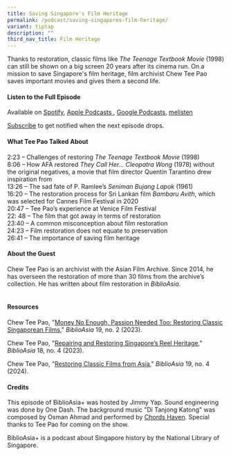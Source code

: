 ```yaml
---
title: Saving Singapore's Film Heritage
permalink: /podcast/saving-singapores-film-heritage/
variant: tiptap
description: ""
third_nav_title: Film Heritage
---
```

<p>Thanks to restoration, classic films like <em>The Teenage Textbook Movie </em>(1998)
can still be shown on a big screen 20 years after its cinema run. On a
mission to save Singapore's film heritage, film archivist Chew Tee Pao
saves important movies and gives them a second life.</p>
<p></p>
<h4><strong>Listen to the Full Episode</strong></h4>
<p>Available on <a href="https://open.spotify.com/episode/7ytNibGncmYyTYbVJ5QiHw" rel="noopener noreferrer nofollow" target="_blank"><u>Spotify</u></a>,
<a href="https://podcasts.apple.com/us/podcast/biblioasia/id1688142751" rel="noopener noreferrer nofollow" target="_blank"><u>Apple Podcasts</u> 
</a>, <a href="https://podcasts.google.com/feed/aHR0cHM6Ly9mZWVkcy5jYXB0aXZhdGUuZm0vYmlibGlvYXNpYS8/episode/YmRiMDAxYmUtYjIzOC00YzZmLTlkZjItNzJmMDIyYjY5NzNj?sa=X&amp;ved=0CAUQkfYCahcKEwjwpLrFkYyEAxUAAAAAHQAAAAAQCg" rel="noopener noreferrer nofollow" target="_blank"><u>Google Podcasts</u></a>,
<a href="https://www.melisten.sg/podcast/playlist/BiblioAsia%2B-2115156/The-Lost-Gold-Coins-of-the-Old-Singapore-Library-2304471" rel="noopener noreferrer nofollow" target="_blank"><u>melisten</u>
</a>
</p>
<p><a href="https://open.spotify.com/show/66PYiIthr1KqQhJ82XH4DN" rel="noopener noreferrer nofollow" target="_blank"><u>Subscribe</u></a> to
get notified when the next episode drops.</p>
<p></p>
<h4><strong>What Tee Pao Talked About</strong></h4>
<p>2:23 – Challenges of restoring <em>The Teenage Textbook Movie</em> (1998)
<br>8:06 – How AFA restored <em>They Call Her… Cleopatra Wong</em> (1978) without
the original negatives, a movie that film director Quentin Tarantino drew
inspiration from
<br>13:26 – The sad fate of P. Ramlee’s <em>Seniman Bujang Lapok</em> (1961)
<br>16:20 – The restoration process for Sri Lankan film<em> Bambaru Avith</em>,
which was selected for Cannes Film Festival in 2020
<br>20:47 – Tee Pao’s experience at Venice Film Festival
<br>22: 48 – The film that got away in terms of restoration
<br>23:40 – A common misconception about film restoration
<br>24:23 – Film restoration does not equate to preservation
<br>26:41 – The importance of saving film heritage</p>
<p></p>
<h4><strong>About the Guest</strong></h4>
<p>Chew Tee Pao is an archivist with the Asian Film Archive. Since 2014,
he has overseen the restoration of more than 30 films from the archive’s
collection. He has written about film restoration in <em>BiblioAsia</em>.</p>
<h4><br><strong>Resources</strong></h4>
<p>Chew Tee Pao, "<a href="https://biblioasia.nlb.gov.sg/vol-19/issue-2/jul-sep-2023/restoring-singaporean-films/" rel="noopener noreferrer nofollow" target="_blank">Money No Enough, Passion Needed Too: Restoring Classic Singaporean Films</a>," <em>BiblioAsia</em> 19,
no. 2 (2023).</p>
<p>Chew Tee Pao, "<a href="https://biblioasia.nlb.gov.sg/vol-18/issue-4/jan-mar-2023/asian-film-archive-restoration/" rel="noopener noreferrer nofollow" target="_blank">Repairing and Restoring Singapore’s Reel Heritage</a>," <em>BiblioAsia</em> 18,
no. 4 (2023).</p>
<p>Chew Tee Pao, "<a href="https://biblioasia.nlb.gov.sg/vol-19/issue-4/jan-mar-2024/restoring-asian-films/" rel="noopener noreferrer nofollow" target="_blank">Restoring Classic Films from Asia</a>," <em>BiblioAsia</em> 19,
no. 4 (2024).</p>
<p></p>
<h4><strong>Credits</strong></h4>
<p>This episode of BiblioAsia+ was hosted by Jimmy Yap. Sound engineering
was done by One Dash. The background music "Di Tanjong Katong" was composed
by Osman Ahmad and performed by <a href="https://www.youtube.com/watch?v=uA2v7ka5TAI" rel="noopener noreferrer nofollow" target="_blank"><u>Chords Haven</u></a>.
Special thanks to Tee Pao for coming on the show.</p>
<p>BiblioAsia+ is a podcast about Singapore history by the National Library
of Singapore.</p>
<p></p>